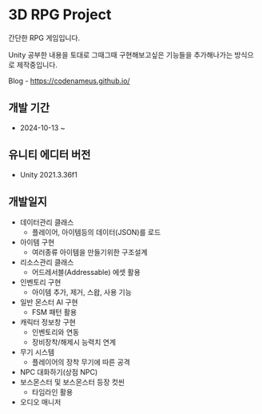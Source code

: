 # 3D RPG Project
간단한 RPG 게임입니다.

Unity 공부한 내용을 토대로 그때그때 구현해보고싶은 기능들을 추가해나가는 방식으로 제작중입니다.  

Blog - https://codenameus.github.io/
## 개발 기간
- 2024-10-13 ~

## 유니티 에디터 버전
- Unity 2021.3.36f1

## 개발일지
* 데이터관리 클래스
  - 플레이어, 아이템등의 데이터(JSON)를 로드
* 아이템 구현
  - 여러종류 아이템을 만들기위한 구조설계
* 리소스관리 클래스
  - 어드레서블(Addressable) 에셋 활용
* 인벤토리 구현
  - 아이템 추가, 제거, 스왑, 사용 기능
* 일반 몬스터 AI 구현
  - FSM 패턴 활용
* 캐릭터 정보창 구현
  - 인벤토리와 연동
  - 장비장착/해제시 능력치 연계
* 무기 시스템
  - 플레이어의 장착 무기에 따른 공격
* NPC 대화하기(상점 NPC)
* 보스몬스터 및 보스몬스터 등장 컷씬
  - 타임라인 활용
* 오디오 매니저
